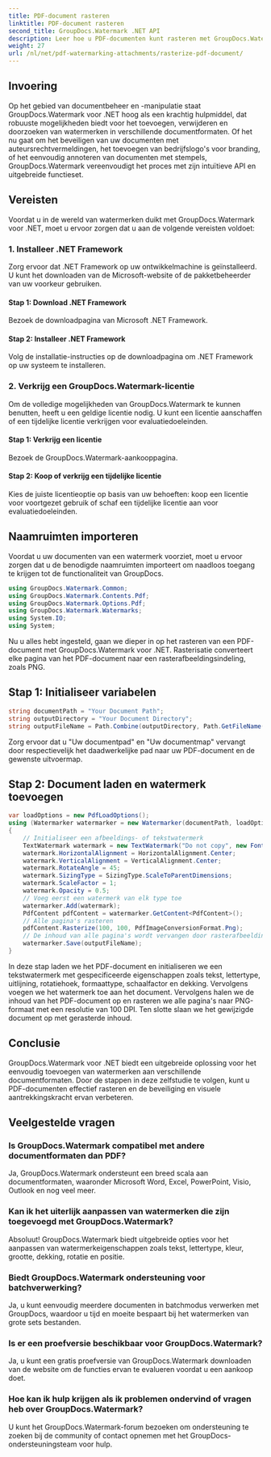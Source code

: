 ```yaml
---
title: PDF-document rasteren
linktitle: PDF-document rasteren
second_title: GroupDocs.Watermark .NET API
description: Leer hoe u PDF-documenten kunt rasteren met GroupDocs.Watermark voor .NET. Verbeter moeiteloos de documentbeveiliging en visuele aantrekkingskracht.
weight: 27
url: /nl/net/pdf-watermarking-attachments/rasterize-pdf-document/
---
```

## Invoering
Op het gebied van documentbeheer en -manipulatie staat GroupDocs.Watermark voor .NET hoog als een krachtig hulpmiddel, dat robuuste mogelijkheden biedt voor het toevoegen, verwijderen en doorzoeken van watermerken in verschillende documentformaten. Of het nu gaat om het beveiligen van uw documenten met auteursrechtvermeldingen, het toevoegen van bedrijfslogo's voor branding, of het eenvoudig annoteren van documenten met stempels, GroupDocs.Watermark vereenvoudigt het proces met zijn intuïtieve API en uitgebreide functieset.
## Vereisten
Voordat u in de wereld van watermerken duikt met GroupDocs.Watermark voor .NET, moet u ervoor zorgen dat u aan de volgende vereisten voldoet:
### 1. Installeer .NET Framework
Zorg ervoor dat .NET Framework op uw ontwikkelmachine is geïnstalleerd. U kunt het downloaden van de Microsoft-website of de pakketbeheerder van uw voorkeur gebruiken.
#### Stap 1: Download .NET Framework
Bezoek de downloadpagina van Microsoft .NET Framework.
#### Stap 2: Installeer .NET Framework
Volg de installatie-instructies op de downloadpagina om .NET Framework op uw systeem te installeren.
### 2. Verkrijg een GroupDocs.Watermark-licentie
Om de volledige mogelijkheden van GroupDocs.Watermark te kunnen benutten, heeft u een geldige licentie nodig. U kunt een licentie aanschaffen of een tijdelijke licentie verkrijgen voor evaluatiedoeleinden.
#### Stap 1: Verkrijg een licentie
Bezoek de GroupDocs.Watermark-aankooppagina.
#### Stap 2: Koop of verkrijg een tijdelijke licentie
Kies de juiste licentieoptie op basis van uw behoeften: koop een licentie voor voortgezet gebruik of schaf een tijdelijke licentie aan voor evaluatiedoeleinden.

## Naamruimten importeren
Voordat u uw documenten van een watermerk voorziet, moet u ervoor zorgen dat u de benodigde naamruimten importeert om naadloos toegang te krijgen tot de functionaliteit van GroupDocs.
```csharp
using GroupDocs.Watermark.Common;
using GroupDocs.Watermark.Contents.Pdf;
using GroupDocs.Watermark.Options.Pdf;
using GroupDocs.Watermark.Watermarks;
using System.IO;
using System;
```

Nu u alles hebt ingesteld, gaan we dieper in op het rasteren van een PDF-document met GroupDocs.Watermark voor .NET. Rasterisatie converteert elke pagina van het PDF-document naar een rasterafbeeldingsindeling, zoals PNG.
## Stap 1: Initialiseer variabelen
```csharp
string documentPath = "Your Document Path";
string outputDirectory = "Your Document Directory";
string outputFileName = Path.Combine(outputDirectory, Path.GetFileName(documentPath));
```
Zorg ervoor dat u "Uw documentpad" en "Uw documentmap" vervangt door respectievelijk het daadwerkelijke pad naar uw PDF-document en de gewenste uitvoermap.
## Stap 2: Document laden en watermerk toevoegen
```csharp
var loadOptions = new PdfLoadOptions();
using (Watermarker watermarker = new Watermarker(documentPath, loadOptions))
{
    // Initialiseer een afbeeldings- of tekstwatermerk
    TextWatermark watermark = new TextWatermark("Do not copy", new Font("Arial", 8));
    watermark.HorizontalAlignment = HorizontalAlignment.Center;
    watermark.VerticalAlignment = VerticalAlignment.Center;
    watermark.RotateAngle = 45;
    watermark.SizingType = SizingType.ScaleToParentDimensions;
    watermark.ScaleFactor = 1;
    watermark.Opacity = 0.5;
    // Voeg eerst een watermerk van elk type toe
    watermarker.Add(watermark);
    PdfContent pdfContent = watermarker.GetContent<PdfContent>();
    // Alle pagina's rasteren
    pdfContent.Rasterize(100, 100, PdfImageConversionFormat.Png);
    // De inhoud van alle pagina's wordt vervangen door rasterafbeeldingen
    watermarker.Save(outputFileName);
}
```
In deze stap laden we het PDF-document en initialiseren we een tekstwatermerk met gespecificeerde eigenschappen zoals tekst, lettertype, uitlijning, rotatiehoek, formaattype, schaalfactor en dekking. Vervolgens voegen we het watermerk toe aan het document. Vervolgens halen we de inhoud van het PDF-document op en rasteren we alle pagina's naar PNG-formaat met een resolutie van 100 DPI. Ten slotte slaan we het gewijzigde document op met gerasterde inhoud.

## Conclusie
GroupDocs.Watermark voor .NET biedt een uitgebreide oplossing voor het eenvoudig toevoegen van watermerken aan verschillende documentformaten. Door de stappen in deze zelfstudie te volgen, kunt u PDF-documenten effectief rasteren en de beveiliging en visuele aantrekkingskracht ervan verbeteren.
## Veelgestelde vragen
### Is GroupDocs.Watermark compatibel met andere documentformaten dan PDF?
Ja, GroupDocs.Watermark ondersteunt een breed scala aan documentformaten, waaronder Microsoft Word, Excel, PowerPoint, Visio, Outlook en nog veel meer.
### Kan ik het uiterlijk aanpassen van watermerken die zijn toegevoegd met GroupDocs.Watermark?
Absoluut! GroupDocs.Watermark biedt uitgebreide opties voor het aanpassen van watermerkeigenschappen zoals tekst, lettertype, kleur, grootte, dekking, rotatie en positie.
### Biedt GroupDocs.Watermark ondersteuning voor batchverwerking?
Ja, u kunt eenvoudig meerdere documenten in batchmodus verwerken met GroupDocs, waardoor u tijd en moeite bespaart bij het watermerken van grote sets bestanden.
### Is er een proefversie beschikbaar voor GroupDocs.Watermark?
Ja, u kunt een gratis proefversie van GroupDocs.Watermark downloaden van de website om de functies ervan te evalueren voordat u een aankoop doet.
### Hoe kan ik hulp krijgen als ik problemen ondervind of vragen heb over GroupDocs.Watermark?
U kunt het GroupDocs.Watermark-forum bezoeken om ondersteuning te zoeken bij de community of contact opnemen met het GroupDocs-ondersteuningsteam voor hulp.